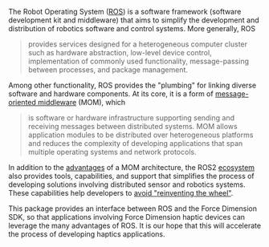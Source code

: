 <!-- License

Copyright 2022 Neuromechatronics Lab, Carnegie Mellon University

Created by: a. whit. (nml@whit.contact)

This Source Code Form is subject to the terms of the Mozilla Public
License, v. 2.0. If a copy of the MPL was not distributed with this
file, You can obtain one at https://mozilla.org/MPL/2.0/.
-->

The Robot Operating System ([ROS][ros_wikipedia]) is a software framework 
(software development kit and middleware) that aims to simplify the development 
and distribution of robotics software and control systems. More generally, ROS

> provides services designed for a heterogeneous computer cluster such as hardware abstraction, low-level device control, implementation of commonly used functionality, message-passing between processes, and package management. 

Among other functionality, ROS provides the "plumbing" for linking diverse 
software and hardware components. At its core, it is a form of 
[message-oriented middleware][mom_wikipedia] (MOM), which

> is software or hardware infrastructure supporting sending and receiving messages between distributed systems. MOM allows application modules to be distributed over heterogeneous platforms and reduces the complexity of developing applications that span multiple operating systems and network protocols. 

In addition to the [advantages][mom_advantages] of a MOM architecture, the ROS2 [ecosystem][ros_ecosystem] also provides tools, capabilities, and support that 
simplifies the process of developing solutions involving distributed sensor and 
robotics systems. These capabilities help developers to 
[avoid "reinventing the wheel"][why_ros].

This package provides an interface between ROS and the Force Dimension SDK, so 
that applications involving Force Dimension haptic devices can leverage the 
many advantages of ROS. It is our hope that this will accelerate the process of 
developing haptics applications.

[ros_wikipedia]: https://en.wikipedia.org/wiki/Robot_Operating_System
[why_ros]: https://www.ros.org/blog/why-ros/
[ros_ecosystem]: https://www.ros.org/blog/ecosystem/
[mom_wikipedia]: https://en.wikipedia.org/wiki/Message-oriented_middleware
[mom_advantages]: https://en.wikipedia.org/wiki/Message-oriented_middleware#Advantages
[force_dimension_sdk]: https://www.forcedimension.com/software/sdk
